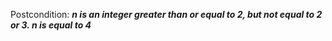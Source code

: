 Postcondition: ***n is an integer greater than or equal to 2, but not equal to 2 or 3. n is equal to 4***